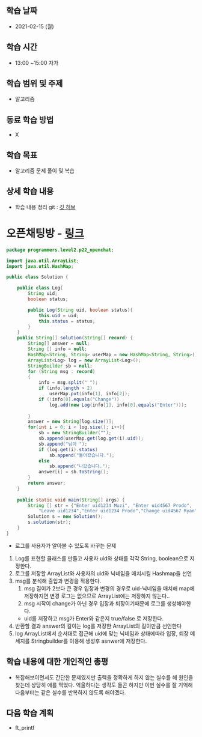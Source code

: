 학습 날짜
---
+ 2021-02-15 (월)

학습 시간
---
+ 13:00 ~15:00 자가

학습 범위 및 주제
---
+ 알고리즘

동료 학습 방법
---
+ X

학습 목표
---
+ 알고리즘 문제 풀이 및 복습

상세 학습 내용
---
+ 학습 내용 정리 git : [깃 허브](https://github.com/kiskim/study)   

# 오픈채팅방 - [링크](https://programmers.co.kr/learn/courses/30/lessons/42888)

```java
package programmers.level2.p22_openchat;

import java.util.ArrayList;
import java.util.HashMap;

public class Solution {

	public class Log{
		String uid;
		boolean status;

		public Log(String uid, boolean status){
			this.uid = uid;
			this.status = status;
		}
	}
    public String[] solution(String[] record) {
		String[] answer = null;
		String [] info = null;
		HashMap<String, String> userMap = new HashMap<String, String>();
		ArrayList<Log> log = new ArrayList<Log>();
		StringBuilder sb = null;
		for (String msg : record)
		{
			info = msg.split(" ");
			if (info.length > 2)
				userMap.put(info[1], info[2]);
			if (!info[0].equals("Change"))
				log.add(new Log(info[1], info[0].equals("Enter")));
			
		}
		answer = new String[log.size()];
		for(int i = 0; i < log.size(); i++){
			sb = new StringBuilder("");
			sb.append(userMap.get(log.get(i).uid));
			sb.append("님이 ");
			if (log.get(i).status) 
				sb.append("들어왔습니다.");
			else
				sb.append("나갔습니다.");
			answer[i] = sb.toString();
		}
        return answer;
	}
	
	public static void main(String[] args) {
		String [] str = {"Enter uid1234 Muzi", "Enter uid4567 Prodo",
			"Leave uid1234","Enter uid1234 Prodo","Change uid4567 Ryan"};
		Solution s = new Solution();
		s.solution(str);
	}
}
```

- 로그를 사용자가 알아볼 수 있도록 바꾸는 문제
1. Log를 표현할 클래스를 만들고 사용자 uid와 상태를 각각 String, boolean으로 지정한다.
2. 로그를 저장할 ArrayList와 사용자의 uid와 닉네임을 매치시킬 Hashmap을 선언
3. msg를 분석해 출입과 변경을 적용한다.
    1. msg 길이가 2보다 큰 경우 입장과 변경의 경우로 uid-닉네임을 매치해 map에 저장하지면 변경 로그는 없으므로 ArrayList에는 저장하지 않는다..
    2. msg 시작이 change가 아닌 경우 입장과 퇴장이기때문에 로그를 생성해야한다.
    - uid를 저장하고 msg가 Enter와 같은지 true/false 로 저장한다.
4. 반환할 결과 answer의 길이는 log를 저장한 ArrayList의 길이만큼 선언한다
5. log ArrayList에서 순서대로 접근해 uid에 맞는 닉네임과 상태에따라 입장, 퇴장 메세지를 Stringbuilder를 이용해 생성후 asnwer에 저장한다.


학습 내용에 대한 개인적인 총평
---
+ 복잡해보이면서도 간단한 문제였지만 출력을 정확하게 하지 않는 실수를 해 원인을 찾는데 상당히 애를 먹었다. 억울하다는 생각도 들곤 하지만 이번 실수를 잘 기억해 다음부터는 같은 실수를 반복하지 않도록 해야겠다.

다음 학습 계획
---
+ ft_printf